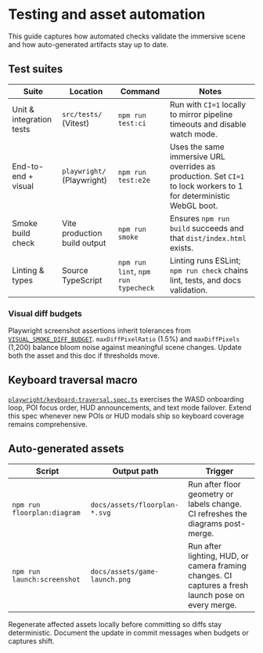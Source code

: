 # Testing and asset automation

This guide captures how automated checks validate the immersive scene and how
auto-generated artifacts stay up to date.

## Test suites

| Suite                    | Location                      | Command                | Notes |
| ------------------------ | ----------------------------- | ---------------------- | ----- |
| Unit & integration tests | `src/tests/` (Vitest)         | `npm run test:ci`      | Run with `CI=1` locally to mirror pipeline timeouts and disable watch mode. |
| End-to-end + visual      | `playwright/` (Playwright)    | `npm run test:e2e`     | Uses the same immersive URL overrides as production. Set `CI=1` to lock workers to 1 for deterministic WebGL boot. |
| Smoke build check        | Vite production build output  | `npm run smoke`        | Ensures `npm run build` succeeds and that `dist/index.html` exists. |
| Linting & types          | Source TypeScript             | `npm run lint`, `npm run typecheck` | Linting runs ESLint; `npm run check` chains lint, tests, and docs validation. |

### Visual diff budgets

Playwright screenshot assertions inherit tolerances from
[`VISUAL_SMOKE_DIFF_BUDGET`](../../src/assets/performance.ts). `maxDiffPixelRatio`
(1.5%) and `maxDiffPixels` (1,200) balance bloom noise against meaningful scene
changes. Update both the asset and this doc if thresholds move.

## Keyboard traversal macro

[`playwright/keyboard-traversal.spec.ts`](../../playwright/keyboard-traversal.spec.ts)
exercises the WASD onboarding loop, POI focus order, HUD announcements, and text
mode failover. Extend this spec whenever new POIs or HUD modals ship so keyboard
coverage remains comprehensive.

## Auto-generated assets

| Script                      | Output path                      | Trigger |
| --------------------------- | -------------------------------- | ------- |
| `npm run floorplan:diagram` | `docs/assets/floorplan-*.svg`    | Run after floor geometry or labels change. CI refreshes the diagrams post-merge. |
| `npm run launch:screenshot` | `docs/assets/game-launch.png`    | Run after lighting, HUD, or camera framing changes. CI captures a fresh launch pose on every merge. |

Regenerate affected assets locally before committing so diffs stay deterministic.
Document the update in commit messages when budgets or captures shift.
